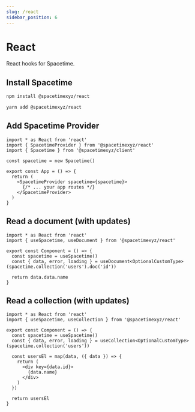 ```yaml
---
slug: /react
sidebar_position: 6
---
```


# React

React hooks for Spacetime.


## Install Spacetime

```bash
npm install @spacetimexyz/react
```
```bash
yarn add @spacetimexyz/react
```


## Add Spacetime Provider

```tsx
import * as React from 'react'
import { SpacetimeProvider } from '@spacetimexyz/react'
import { Spacetime } from '@spacetimexyz/client'

const spacetime = new Spacetime()

export const App = () => {
  return (
    <SpacetimeProvider spacetime={spacetime}>
      {/* ... your app routes */}
    </SpacetimeProvider>
  )
}
```

## Read a document (with updates)

```tsx
import * as React from 'react'
import { useSpacetime, useDocument } from '@spacetimexyz/react'

export const Component = () => {
  const spacetime = useSpacetime()
  const { data, error, loading } = useDocument<OptionalCustomType>(spacetime.collection('users').doc('id'))

  return data.data.name
}
```


## Read a collection (with updates)

```tsx
import * as React from 'react'
import { useSpacetime, useCollection } from '@spacetimexyz/react'

export const Component = () => {
  const spacetime = useSpacetime()
  const { data, error, loading } = useCollection<OptionalCustomType>(spacetime.collection('users'))

  const usersEl = map(data, ({ data }) => {
    return (
      <div key={data.id}>
        {data.name}
      </div>
    )
  })

  return usersEl
}
```